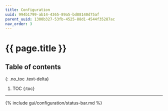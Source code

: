 ```yaml
---
title: Configuration
uuid: 994b1799-ab14-4365-89a5-bd88140d75af
parent_uuid: 1300b327-53fb-4525-88d1-4544f35287ac
nav_order: 3
---
```


# {{ page.title }}

## Table of contents
{: .no_toc .text-delta}

1. TOC
{:toc}

---

{% include gui/configuration/status-bar.md %}
